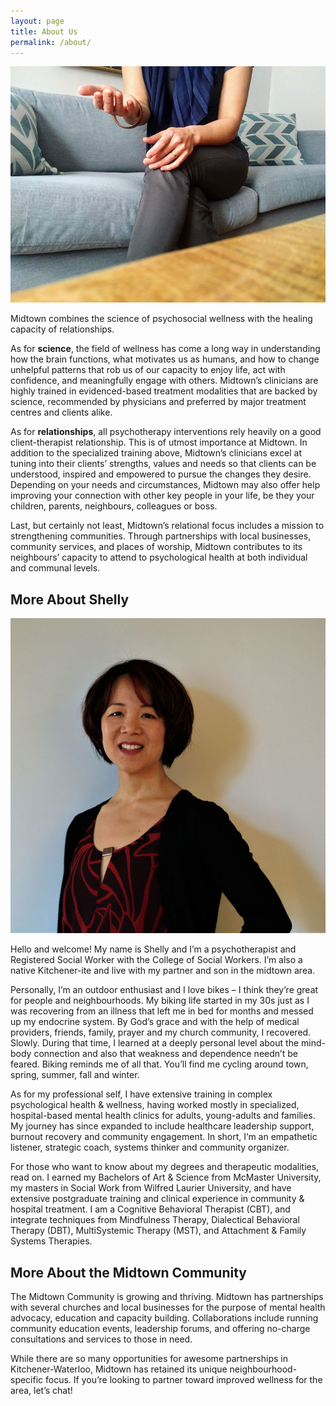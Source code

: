 ```yaml
---
layout: page
title: About Us
permalink: /about/
---
```


<img src="/assets/images/hands-couch.jpg" alt="" class="image-float float-right">

Midtown combines the science of psychosocial wellness with the healing capacity of relationships.

As for **science**, the field of wellness has come a long way in understanding how the brain functions, what motivates us as humans, and how to change unhelpful patterns that rob us of our capacity to enjoy life, act with confidence, and meaningfully engage with others.  Midtown’s clinicians are highly trained in evidenced-based treatment modalities that are backed by science, recommended by physicians and preferred by major treatment centres and clients alike.

As for **relationships**, all psychotherapy interventions rely heavily on a good client-therapist relationship. This is of utmost importance at Midtown. In addition to the specialized training above, Midtown’s clinicians excel at tuning into their clients’ strengths, values and needs so that clients can be understood, inspired and empowered to pursue the changes they desire. Depending on your needs and circumstances, Midtown may also offer help improving your connection with other key people in your life, be they your children, parents, neighbours, colleagues or boss.

Last, but certainly not least, Midtown’s relational focus includes a mission to strengthening communities. Through partnerships with local businesses, community services, and places of worship, Midtown contributes to its neighbours’ capacity to attend to psychological health at both individual and communal levels.

## More About Shelly

<img src="/assets/images/shelly-1.jpg" alt="" class="image-float float-left">

Hello and welcome! My name is Shelly and I’m a psychotherapist and Registered Social Worker with the College of Social Workers. I’m also a native Kitchener-ite and live with my partner and son in the midtown area.

Personally, I’m an outdoor enthusiast and I love bikes – I think they’re great for people and neighbourhoods. My biking life started in my 30s just as I was recovering from an illness that left me in bed for months and messed up my endocrine system. By God’s grace and with the help of medical providers, friends, family, prayer and my church community, I recovered. Slowly.  During that time, I learned at a deeply personal level about the mind-body connection and also that weakness and dependence needn’t be feared. Biking reminds me of all that. You’ll find me cycling around town, spring, summer, fall and winter.

As for my professional self, I have extensive training in complex psychological health & wellness, having worked mostly in specialized, hospital-based mental health clinics for adults, young-adults and families. My journey has since expanded to include healthcare leadership support, burnout recovery and community engagement. In short, I’m an empathetic listener, strategic coach, systems thinker and community organizer.

For those who want to know about my degrees and therapeutic modalities, read on. I earned my Bachelors of Art & Science from McMaster University, my masters in Social Work from Wilfred Laurier University, and have extensive postgraduate training and clinical experience in community & hospital treatment. I am a Cognitive Behavioral Therapist (CBT), and integrate techniques from Mindfulness Therapy, Dialectical Behavioral Therapy (DBT), MultiSystemic Therapy (MST), and Attachment & Family Systems Therapies.

## More About the Midtown Community

The Midtown Community is growing and thriving. Midtown has partnerships with several churches and local businesses for the purpose of mental health advocacy, education and capacity building. Collaborations include running community education events, leadership forums, and offering no-charge consultations and services to those in need.

While there are so many opportunities for awesome partnerships in Kitchener-Waterloo, Midtown has retained its unique neighbourhood-specific focus. If you’re looking to partner toward improved wellness for the area, let’s chat!